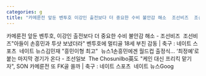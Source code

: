 ```yaml
---
categories: g
title: "카메룬전 앞둔 벤투호 이강인 출전보다 더 중요한 수비 불안감 해소  조선비즈  조선비즈"
---
```

카메룬전 앞둔 벤투호, 이강인 출전보다 더 중요한 수비 불안감 해소 - 조선비즈&nbsp;&nbsp;조선비즈"아들이 손흥민과 투샷 보냈더라" 벤투호에 멀티골 18세 부친 감동 | 축구 : 네이트 스포츠&nbsp;&nbsp;네이트 뉴스김민재 "흥민이형 최고"&nbsp;&nbsp;뉴스1손흥민에겐 월드컵 출정식… ‘최정예’로 붙는 마지막 경기가 온다 - 조선일보&nbsp;&nbsp;The Chosunilbo英도 "케인 대신 프리킥 맡기자", SON 카메룬전 또 FK골 쏠까 | 축구 : 네이트 스포츠&nbsp;&nbsp;네이트 뉴스Goog